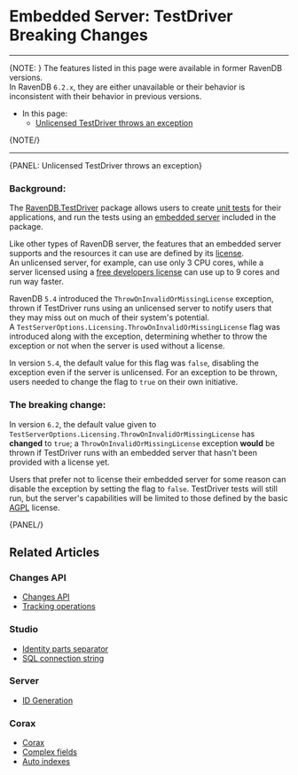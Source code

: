 # Embedded Server: TestDriver Breaking Changes
---

{NOTE: }
The features listed in this page were available in former RavenDB versions.  
In RavenDB `6.2.x`, they are either unavailable or their behavior is inconsistent 
with their behavior in previous versions.  

* In this page:  
   * [Unlicensed TestDriver throws an exception](../../migration/embedded/testdriver-breaking-changes#unlicensed-testdriver-throws-an-exception)  

{NOTE/}

---

{PANEL: Unlicensed TestDriver throws an exception}

### Background:

The [RavenDB.TestDriver](https://www.nuget.org/packages/RavenDB.TestDriver/) package 
allows users to create [unit tests](../../start/test-driver) for their applications, 
and run the tests using an [embedded server](../../server/embedded) included in the package.  

Like other types of RavenDB server, the features that an embedded server supports 
and the resources it can use are defined by its [license](https://ravendb.net/buy).  
An unlicensed server, for example, can use only 3 CPU cores, while a server 
licensed using a [free developers license](https://ravendb.net/buy#developer) 
can use up to 9 cores and run way faster.  

RavenDB `5.4` introduced the `ThrowOnInvalidOrMissingLicense` exception, thrown 
if TestDriver runs using an unlicensed server to notify users that they may miss out 
on much of their system's potential.  
A `TestServerOptions.Licensing.ThrowOnInvalidOrMissingLicense` flag was introduced 
along with the exception, determining whether to throw the exception or not when the 
server is used without a license.  

In version `5.4`, the default value for this flag was `false`, disabling the exception 
even if the server is unlicensed. For an exception to be thrown, users needed to change 
the flag to `true` on their own initiative.  

### The breaking change:

In version `6.2`, the default value given to `TestServerOptions.Licensing.ThrowOnInvalidOrMissingLicense` 
has **changed** to `true`; a `ThrowOnInvalidOrMissingLicense` exception **would** 
be thrown if TestDriver runs with an embedded server that hasn't been provided with 
a license yet.  

Users that prefer not to license their embedded server for some reason can disable 
the exception by setting the flag to `false`. TestDriver tests will still run, but 
the server's capabilities will be limited to those defined by the basic 
[AGPL](https://ravendb.net/legal/ravendb/commercial-license-eula) license.  

{PANEL/}

## Related Articles

### Changes API
- [Changes API](../../client-api/changes/what-is-changes-api)  
- [Tracking operations](../../client-api/changes/how-to-subscribe-to-operation-changes)  

### Studio
- [Identity parts separator](../../studio/server/client-configuration#set-the-client-configuration-(server-wide))  
- [SQL connection string](../../studio/database/tasks/import-data/import-from-sql#create-a-new-import-configuration)  

### Server
- [ID Generation](../../server/kb/document-identifier-generation#id-generation-by-server)

### Corax
- [Corax](../../indexes/search-engine/corax)  
- [Complex fields](../../indexes/search-engine/corax#handling-of-complex-json-objects)  
- [Auto indexes](../../indexes/search-engine/corax#if-corax-encounters-a-complex-property-while-indexing)  

